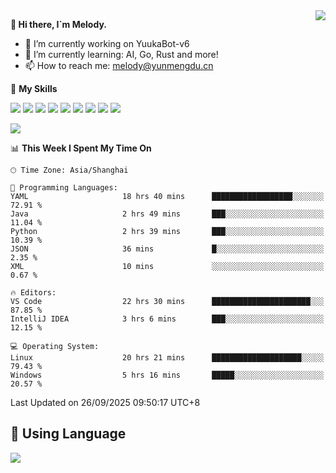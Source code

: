 <a href="#">
  <img align="right" src="https://github-readme-stats.vercel.app/api?username=melodyyuuka&count_private=true&show_icons=true" />
</a>

**👋 Hi there, I`m Melody.**

- 🔭 I’m currently working on YuukaBot-v6
- 🌱 I’m currently learning: AI, Go, Rust and more!
- 📫 How to reach me: melody@yunmengdu.cn

🌟 **My Skills** 

![](https://img.shields.io/badge/-Python-3e74a2?style=flat-square&logo=Python&logoColor=fff)
![](https://img.shields.io/badge/-Java-007396?style=flat-square&logo=OpenJDK&logoColor=fff)
![](https://img.shields.io/badge/-Node.js-339933?style=flat-square&logo=Node.js&logoColor=fff)
![](https://img.shields.io/badge/-Git-f05032?style=flat-square&logo=git&logoColor=fff)
![](https://img.shields.io/badge/-PostgreSQL-4169e1?style=flat-square&logo=PostgreSQL&logoColor=fff)
![](https://img.shields.io/badge/-Rust-000000?style=flat-square&logo=rust&logoColor=fff)
![](https://img.shields.io/badge/-VSCode-007acc?style=flat-square&logo=Visual-Studio-Code&logoColor=fff)
![](https://img.shields.io/badge/-FastAPI-009688?style=flat-square&logo=FastAPI&logoColor=fff)
![](https://img.shields.io/badge/-Linux-000000?style=flat-square&logo=Linux&logoColor=fff)


![](https://wakatime.com/badge/user/fa6dc0e2-47c5-4d2d-ae45-69fec6f2122c.svg)

<!--START_SECTION:waka-->
📊 **This Week I Spent My Time On** 

```text
🕑︎ Time Zone: Asia/Shanghai

💬 Programming Languages: 
YAML                     18 hrs 40 mins      ██████████████████░░░░░░░   72.91 % 
Java                     2 hrs 49 mins       ███░░░░░░░░░░░░░░░░░░░░░░   11.04 % 
Python                   2 hrs 39 mins       ███░░░░░░░░░░░░░░░░░░░░░░   10.39 % 
JSON                     36 mins             █░░░░░░░░░░░░░░░░░░░░░░░░    2.35 % 
XML                      10 mins             ░░░░░░░░░░░░░░░░░░░░░░░░░    0.67 % 

🔥 Editors: 
VS Code                  22 hrs 30 mins      ██████████████████████░░░   87.85 % 
IntelliJ IDEA            3 hrs 6 mins        ███░░░░░░░░░░░░░░░░░░░░░░   12.15 % 

💻 Operating System: 
Linux                    20 hrs 21 mins      ████████████████████░░░░░   79.43 % 
Windows                  5 hrs 16 mins       █████░░░░░░░░░░░░░░░░░░░░   20.57 % 
```


 Last Updated on 26/09/2025 09:50:17 UTC+8
<!--END_SECTION:waka-->

## 🥰 **Using Language**

![](https://github-readme-stats.vercel.app/api/wakatime?username=MelodyYuyuko&layout=compact&hide_border=true)
